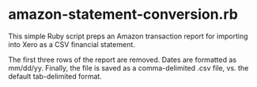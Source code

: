 # amazon-statement-conversion.rb
This simple Ruby script preps an Amazon transaction report for importing into
Xero as a CSV financial statement.

The first three rows of the report are removed. Dates are formatted as mm/dd/yy.
Finally, the file is saved as a comma-delimited .csv file, vs. the default tab-delimited format.
